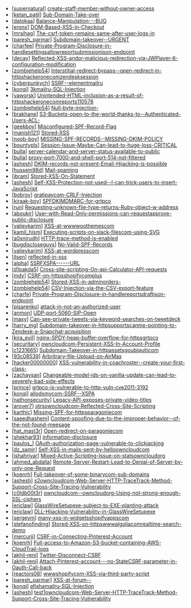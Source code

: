 * [[supernatural](https://hackerone.com/supernatural)] [create-staff-member-without-owner-access](https://hackerone.com/reports/90688)
* [[ketan_patil](https://hackerone.com/ketan_patil)] [Sub-Domain-Take-over](https://hackerone.com/reports/111078)
* [[datokaa](https://hackerone.com/datokaa)] [Balance-Manipulation---BUG](https://hackerone.com/reports/94925)
* [[eronx](https://hackerone.com/eronx)] [DOM-Based-XSS-in-Checkout](https://hackerone.com/reports/105688)
* [[mrsihag](https://hackerone.com/mrsihag)] [The-csrf-token-remains-same-after-user-logs-in](https://hackerone.com/reports/111262)
* [[paresh_parmar](https://hackerone.com/paresh_parmar)] [Subdomain-takeover--URGENT](https://hackerone.com/reports/118514)
* [[charfee](https://hackerone.com/charfee)] [Private-Program-Disclosure-in-handlesettingsallowreportsubmissionjson-endpoint](https://hackerone.com/reports/116798)
* [[decay](https://hackerone.com/decay)] [Reflected-XSS-andor-malicious-redirection-via-JWPlayer-6-configuration-modification](https://hackerone.com/reports/95640)
* [[zombiehelp54](https://hackerone.com/zombiehelp54)] [Interstitial-redirect-bypass--open-redirect-in-httpshackeronecomzendesksession](https://hackerone.com/reports/111968)
* [[cyberpunkych](https://hackerone.com/cyberpunkych)] [SSRF--elementmailru](https://hackerone.com/reports/117158)
* [[konqi](https://hackerone.com/konqi)] [3kmailru-SQL-Injection](https://hackerone.com/reports/116508)
* [[yaworsk](https://hackerone.com/yaworsk)] [Unintended-HTML-inclusion-as-a-result-of-httpshackeronecomreports110578](https://hackerone.com/reports/112935)
* [[zombiehelp54](https://hackerone.com/zombiehelp54)] [Null-byte-injection-](https://hackerone.com/reports/116189)
* [[brakhane](https://hackerone.com/brakhane)] [S3-Buckets-open-to-the-world-thanks-to--Authenticated-Users-ACL-](https://hackerone.com/reports/98819)
* [[geekboy](https://hackerone.com/geekboy)] [Misconfigured-SPF-Record-Flag](https://hackerone.com/reports/60260)
* [[manish121](https://hackerone.com/manish121)] [Stored-XSS](https://hackerone.com/reports/112025)
* [[noob-boy](https://hackerone.com/noob-boy)] [MISSING-SPF-RECORDS--MISSING-DKIM-POLICY](https://hackerone.com/reports/117818)
* [[bountypls](https://hackerone.com/bountypls)] [Session-Issue-Maybe-Can-lead-to-huge-loss-CRITICAL](https://hackerone.com/reports/112496)
* [[bulla](https://hackerone.com/bulla)] [server-calendar-and-server-status-available-to-public](https://hackerone.com/reports/116621)
* [[bulla](https://hackerone.com/bulla)] [proxy-port-7000-and-shell-port-514-not-filtered](https://hackerone.com/reports/116618)
* [[ashesh](https://hackerone.com/ashesh)] [DKIM-records-not-present-Email-Hijacking-is-possible](https://hackerone.com/reports/84287)
* [[hussein98d](https://hackerone.com/hussein98d)] [Mail-spaming](https://hackerone.com/reports/87531)
* [[ibram](https://hackerone.com/ibram)] [Stored-XSS-On-Statement](https://hackerone.com/reports/84740)
* [[ashesh](https://hackerone.com/ashesh)] [Self-XSS-Protection-not-used--I-can-trick-users-to-insert-JavaScript](https://hackerone.com/reports/76307)
* [[bobrov](https://hackerone.com/bobrov)] [gratipaycom-CRLF-Injection](https://hackerone.com/reports/79552)
* [[kiraak-boy](https://hackerone.com/kiraak-boy)] [SPFDKIMDMARC-for-grtpco](https://hackerone.com/reports/117149)
* [[run](https://hackerone.com/run)] [Requesting-unknown-file-type-returns-Ruby-object-w-address](https://hackerone.com/reports/109420)
* [[aboukir](https://hackerone.com/aboukir)] [User-with-Read-Only-permissions-can-requestapprove-public-disclosure](https://hackerone.com/reports/109483)
* [[valievkarim](https://hackerone.com/valievkarim)] [XSS-at-wwwwoothemescom](https://hackerone.com/reports/111365)
* [[kamil_hism](https://hackerone.com/kamil_hism)] [Executing-scripts-on-slack-filescom-using-SVG](https://hackerone.com/reports/100565)
* [[a0xnirudh](https://hackerone.com/a0xnirudh)] [HTTP-trace-method-is-enabled](https://hackerone.com/reports/109054)
* [[bugdiscloseguys](https://hackerone.com/bugdiscloseguys)] [No-Valid-SPF-Records](https://hackerone.com/reports/116973)
* [[valievkarim](https://hackerone.com/valievkarim)] [XSS-at-wordpresscom](https://hackerone.com/reports/111500)
* [[ilsen](https://hackerone.com/ilsen)] [reflected-in-xss](https://hackerone.com/reports/107358)
* [[alpha](https://hackerone.com/alpha)] [SSRFXSPA------URL](https://hackerone.com/reports/77817)
* [[d1pakda5](https://hackerone.com/d1pakda5)] [Cross-site-scripting-On-api-Calculator-API-requests](https://hackerone.com/reports/78003)
* [[mdv](https://hackerone.com/mdv)] [CSRF-on-httpsshopifycomplus](https://hackerone.com/reports/114430)
* [[zombiehelp54](https://hackerone.com/zombiehelp54)] [Stored-XSS-in-adminorders-](https://hackerone.com/reports/106897)
* [[zombiehelp54](https://hackerone.com/zombiehelp54)] [CSV-Injection-via-the-CSV-export-feature](https://hackerone.com/reports/111192)
* [[charfe](https://hackerone.com/charfe)] [Private-Program-Disclosure-in-handlereportsdraftjson-endpoint](https://hackerone.com/reports/116032)
* [[pisarenko](https://hackerone.com/pisarenko)] [attack-in-not-an-authorized-user](https://hackerone.com/reports/111676)
* [[anmon](https://hackerone.com/anmon)] [UDP-port-5060-SIP-Open](https://hackerone.com/reports/116774)
* [[maxy](https://hackerone.com/maxy)] [Can-see-private-tweets-via-keyword-searches-on-tweetdeck](https://hackerone.com/reports/97161)
* [[harry_mg](https://hackerone.com/harry_mg)] [Subdomain-takeover-in-httpsupportscanme-pointing-to-Zendesk-a-Snapchat-acquisition](https://hackerone.com/reports/114134)
* [[kira_evil](https://hackerone.com/kira_evil)] [nginx-SPDY-heap-buffer-overflow-for-httpsgrtpco](https://hackerone.com/reports/116352)
* [[securitary](https://hackerone.com/securitary)] [owncloudcom-Persistent-XSS-In-Account-Profile](https://hackerone.com/reports/116254)
* [[c1231665](https://hackerone.com/c1231665)] [Subdomain-Takeover-in-httpassetsgoubiquiticom](https://hackerone.com/reports/109699)
* [[93c08539](https://hackerone.com/93c08539)] [Arbritrary-file-Upload-on-AirMax](https://hackerone.com/reports/73480)
* [[hacker00000000](https://hackerone.com/hacker00000000)] [XSS-vulnerability-in-coachroster--create-your-first-class-](https://hackerone.com/reports/111763)
* [[zachaysan](https://hackerone.com/zachaysan)] [Changeable-model-ids-on-vanilla-update-can-lead-to-severely-bad-side-effects](https://hackerone.com/reports/63131)
* [[prince](https://hackerone.com/prince)] [grtpco-is-vulnerable-to-http-vuln-cve2011-3192](https://hackerone.com/reports/112687)
* [[konqi](https://hackerone.com/konqi)] [allodsmycom-SSRF--XSPA](https://hackerone.com/reports/111950)
* [[nathonsecurity](https://hackerone.com/nathonsecurity)] [Legacy-API-exposes-private-video-titles](https://hackerone.com/reports/111386)
* [[arover7](https://hackerone.com/arover7)] [otrsowncloudcom-Reflected-Cross-Site-Scripting](https://hackerone.com/reports/108288)
* [[karthic](https://hackerone.com/karthic)] [Missing-SPF-for-httpsparagoniecom](https://hackerone.com/reports/115214)
* [[saeedhashem](https://hackerone.com/saeedhashem)] [Content-spoofing-due-to-the-improper-behavior--of-the-not-found-meesage](https://hackerone.com/reports/115230)
* [[hat_mast3r](https://hackerone.com/hat_mast3r)] [Open-redirect-on-paragoniecom](https://hackerone.com/reports/113112)
* [[shekhar93](https://hackerone.com/shekhar93)] [information-disclosure](https://hackerone.com/reports/78765)
* [[paulos_](https://hackerone.com/paulos_)] [OAuth-authorization-page-vulnerable-to-clickjacking](https://hackerone.com/reports/65825)
* [[dz_samir](https://hackerone.com/dz_samir)] [Self-XSS-in-mails-sent-by-helloowncloudcom](https://hackerone.com/reports/92111)
* [[ishahriyar](https://hackerone.com/ishahriyar)] [Mixed-Active-Scripting-Issue-on-statsowncloudorg](https://hackerone.com/reports/108692)
* [[ahmed_abdalla](https://hackerone.com/ahmed_abdalla)] [Remote-Server-Restart-Lead-to-Denial-of-Server-by-only-one-Request](https://hackerone.com/reports/114125)
* [[koenrh](https://hackerone.com/koenrh)] [Full-takeover-of-some-binarycom-sub-domains](https://hackerone.com/reports/112306)
* [[ashesh](https://hackerone.com/ashesh)] [s2owncloudcom-Web-Server-HTTP-TraceTrack-Method-Support-Cross-Site-Tracing-Vulnerability](https://hackerone.com/reports/83855)
* [[c0ldb00t3r](https://hackerone.com/c0ldb00t3r)] [owncloudcom--owncloudorg-Using-not-strong-enough-SSL-ciphers](https://hackerone.com/reports/84078)
* [[ericlaw](https://hackerone.com/ericlaw)] [GlassWireSetupexe-subject-to-EXE-planting-attack](https://hackerone.com/reports/107213)
* [[ericlaw](https://hackerone.com/ericlaw)] [DLL-Hijacking-Vulnerability-in-GlassWireSetupexe](https://hackerone.com/reports/105977)
* [[sergeym](https://hackerone.com/sergeym)] [many-xss-in-widgetsshopifyappscom](https://hackerone.com/reports/105659)
* [[stefanofinding](https://hackerone.com/stefanofinding)] [Stored-XSS-on-httpswwwalgoliacomrealtime-search-demo](https://hackerone.com/reports/98012)
* [[mercurii](https://hackerone.com/mercurii)] [CSRF-in-Connecting-Pinterest-Account](https://hackerone.com/reports/104931)
* [[koenrh](https://hackerone.com/koenrh)] [Full-access-to-Amazon-S3-bucket-containing-AWS-CloudTrail-logs](https://hackerone.com/reports/111643)
* [[akhil-reni](https://hackerone.com/akhil-reni)] [Twitter-Disconnect-CSRF](https://hackerone.com/reports/111216)
* [[akhil-reni](https://hackerone.com/akhil-reni)] [Attach-Pinterest-account---no-StateCSRF-parameter-in-Oauth-Call-back](https://hackerone.com/reports/111218)
* [[reactors08](https://hackerone.com/reactors08)] [wwwshopifycom-XSS-via-third-party-script](https://hackerone.com/reports/111475)
* [[paresh_parmar](https://hackerone.com/paresh_parmar)] [XSS-at-forum--](https://hackerone.com/reports/107718)
* [[konqi](https://hackerone.com/konqi)] [afishamailru-SQL-Injection](https://hackerone.com/reports/112555)
* [[ashesh](https://hackerone.com/ashesh)] [test1owncloudcom-Web-Server-HTTP-TraceTrack-Method-Support-Cross-Site-Tracing-Vulnerability](https://hackerone.com/reports/83971)

